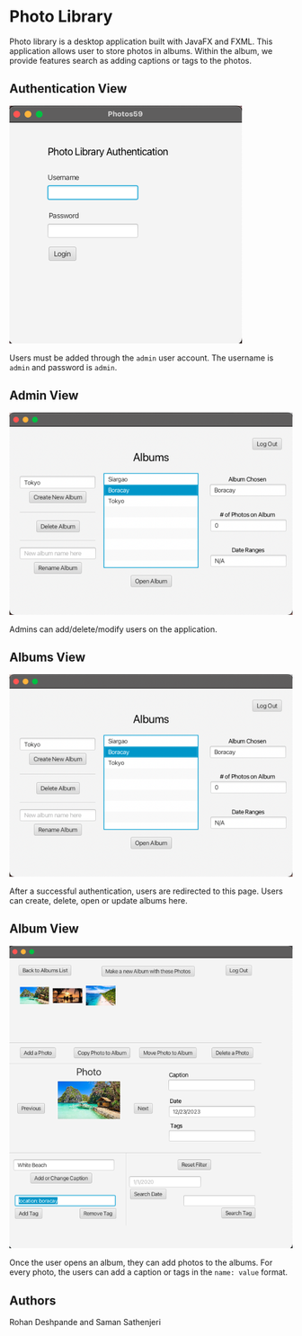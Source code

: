 # Photo Library
Photo library is a desktop application built with JavaFX and FXML. This application allows user
to store photos in albums. Within the album, we provide features search as adding captions or tags to
the photos.

## Authentication View
![auth](demo/Login.png)

Users must be added through the ```admin``` user account. The username is ```admin```
and password is ```admin```. 

## Admin View
![admin](demo/Albums.png)

Admins can add/delete/modify users on the application.

## Albums View
![albums](demo/Albums.png)

After a successful authentication, users are redirected to this page. Users can
create, delete, open or update albums here.

## Album View
![album](demo/Album.png)

Once the user opens an album, they can add photos to the albums. For every photo, the users
can add a caption or tags in the ```name: value``` format.  


## Authors
Rohan Deshpande and Saman Sathenjeri
